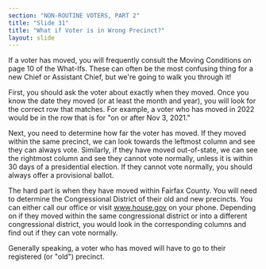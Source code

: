 ```yaml
---
section: "NON-ROUTINE VOTERS, PART 2"
title: "Slide 31"
title: "What if Voter is in Wrong Precinct?"
layout: slide
---
```


If a voter has moved, you will frequently consult the Moving Conditions on page 10 of the What-Ifs. These can often be the most confusing thing for a new Chief or Assistant Chief, but we're going to walk you through it!

First, you should ask the voter about exactly when they moved. Once you know the date they moved (or at least the month and year), you will look for the correct row that matches. For example, a voter who has moved in 2022 would be in the row that is for "on or after Nov 3, 2021."

Next, you need to determine how far the voter has moved. If they moved within the same precinct, we can look towards the leftmost column and see they can always vote. Similarly, if they have moved out-of-state, we can see the rightmost column and see they cannot vote normally, unless it is within 30 days of a presidential election. If they cannot vote normally, you should always offer a provisional ballot.

The hard part is when they have moved within Fairfax County. You will need to determine the Congressional District of their old and new precincts. You can either call our office or visit www.house.gov on your phone. Depending on if they moved within the same congressional district or into a different congressional district, you would look in the corresponding columns and find out if they can vote normally.

Generally speaking, a voter who has moved will have to go to their registered (or "old") precinct.